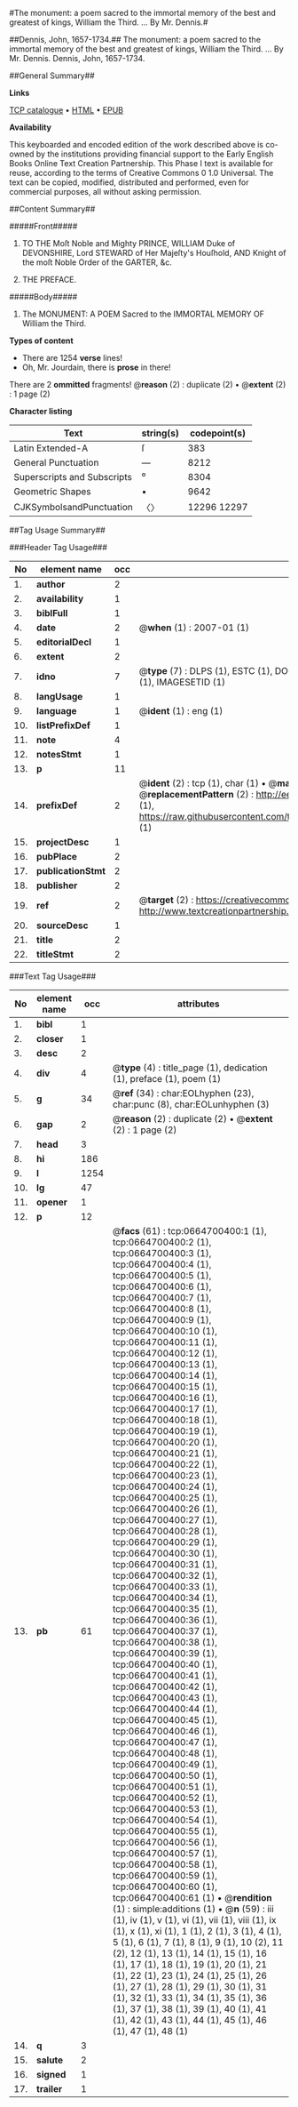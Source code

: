 #The monument: a poem sacred to the immortal memory of the best and greatest of kings, William the Third. ... By Mr. Dennis.#

##Dennis, John, 1657-1734.##
The monument: a poem sacred to the immortal memory of the best and greatest of kings, William the Third. ... By Mr. Dennis.
Dennis, John, 1657-1734.

##General Summary##

**Links**

[TCP catalogue](http://www.ota.ox.ac.uk/tcp/)  • 
[HTML](http://tei.it.ox.ac.uk/tcp/Texts-HTML/free/004/004891054.html)  • 
[EPUB](http://tei.it.ox.ac.uk/tcp/Texts-EPUB/free/004/004891054.epub)

**Availability**

This keyboarded and encoded edition of the
	       work described above is co-owned by the institutions
	       providing financial support to the Early English Books
	       Online Text Creation Partnership. This Phase I text is
	       available for reuse, according to the terms of Creative
	       Commons 0 1.0 Universal. The text can be copied,
	       modified, distributed and performed, even for
	       commercial purposes, all without asking permission.


##Content Summary##

#####Front#####

1. TO THE
Moſt Noble and Mighty PRINCE,
WILLIAM
Duke of DEVONSHIRE,
Lord STEWARD of Her Majeſty's Houſhold,
AND
Knight of the moſt Noble Order of the
GARTER, &c.

1. THE
PREFACE.

#####Body#####

1. The MONUMENT:
A
POEM
Sacred to the IMMORTAL MEMORY
OF
William the Third.

**Types of content**

  * There are 1254 **verse** lines!
  * Oh, Mr. Jourdain, there is **prose** in there!

There are 2 **ommitted** fragments! 
 @__reason__ (2) : duplicate (2)  •  @__extent__ (2) : 1 page (2)

**Character listing**


|Text|string(s)|codepoint(s)|
|---|---|---|
|Latin Extended-A|ſ|383|
|General Punctuation|—|8212|
|Superscripts             and Subscripts|⁰|8304|
|Geometric Shapes|▪|9642|
|CJKSymbolsandPunctuation|〈〉|12296 12297|

##Tag Usage Summary##

###Header Tag Usage###

|No|element name|occ|attributes|
|---|---|---|---|
|1.|__author__|2||
|2.|__availability__|1||
|3.|__biblFull__|1||
|4.|__date__|2| @__when__ (1) : 2007-01 (1)|
|5.|__editorialDecl__|1||
|6.|__extent__|2||
|7.|__idno__|7| @__type__ (7) : DLPS (1), ESTC (1), DOCNO (1), TCP (1), GALEDOCNO (1), CONTENTSET (1), IMAGESETID (1)|
|8.|__langUsage__|1||
|9.|__language__|1| @__ident__ (1) : eng (1)|
|10.|__listPrefixDef__|1||
|11.|__note__|4||
|12.|__notesStmt__|1||
|13.|__p__|11||
|14.|__prefixDef__|2| @__ident__ (2) : tcp (1), char (1)  •  @__matchPattern__ (2) : ([0-9\-]+):([0-9IVX]+) (1), (.+) (1)  •  @__replacementPattern__ (2) : http://eebo.chadwyck.com/downloadtiff?vid=$1&page=$2 (1), https://raw.githubusercontent.com/textcreationpartnership/Texts/master/tcpchars.xml#$1 (1)|
|15.|__projectDesc__|1||
|16.|__pubPlace__|2||
|17.|__publicationStmt__|2||
|18.|__publisher__|2||
|19.|__ref__|2| @__target__ (2) : https://creativecommons.org/publicdomain/zero/1.0/ (1), http://www.textcreationpartnership.org/docs/. (1)|
|20.|__sourceDesc__|1||
|21.|__title__|2||
|22.|__titleStmt__|2||


###Text Tag Usage###

|No|element name|occ|attributes|
|---|---|---|---|
|1.|__bibl__|1||
|2.|__closer__|1||
|3.|__desc__|2||
|4.|__div__|4| @__type__ (4) : title_page (1), dedication (1), preface (1), poem (1)|
|5.|__g__|34| @__ref__ (34) : char:EOLhyphen (23), char:punc (8), char:EOLunhyphen (3)|
|6.|__gap__|2| @__reason__ (2) : duplicate (2)  •  @__extent__ (2) : 1 page (2)|
|7.|__head__|3||
|8.|__hi__|186||
|9.|__l__|1254||
|10.|__lg__|47||
|11.|__opener__|1||
|12.|__p__|12||
|13.|__pb__|61| @__facs__ (61) : tcp:0664700400:1 (1), tcp:0664700400:2 (1), tcp:0664700400:3 (1), tcp:0664700400:4 (1), tcp:0664700400:5 (1), tcp:0664700400:6 (1), tcp:0664700400:7 (1), tcp:0664700400:8 (1), tcp:0664700400:9 (1), tcp:0664700400:10 (1), tcp:0664700400:11 (1), tcp:0664700400:12 (1), tcp:0664700400:13 (1), tcp:0664700400:14 (1), tcp:0664700400:15 (1), tcp:0664700400:16 (1), tcp:0664700400:17 (1), tcp:0664700400:18 (1), tcp:0664700400:19 (1), tcp:0664700400:20 (1), tcp:0664700400:21 (1), tcp:0664700400:22 (1), tcp:0664700400:23 (1), tcp:0664700400:24 (1), tcp:0664700400:25 (1), tcp:0664700400:26 (1), tcp:0664700400:27 (1), tcp:0664700400:28 (1), tcp:0664700400:29 (1), tcp:0664700400:30 (1), tcp:0664700400:31 (1), tcp:0664700400:32 (1), tcp:0664700400:33 (1), tcp:0664700400:34 (1), tcp:0664700400:35 (1), tcp:0664700400:36 (1), tcp:0664700400:37 (1), tcp:0664700400:38 (1), tcp:0664700400:39 (1), tcp:0664700400:40 (1), tcp:0664700400:41 (1), tcp:0664700400:42 (1), tcp:0664700400:43 (1), tcp:0664700400:44 (1), tcp:0664700400:45 (1), tcp:0664700400:46 (1), tcp:0664700400:47 (1), tcp:0664700400:48 (1), tcp:0664700400:49 (1), tcp:0664700400:50 (1), tcp:0664700400:51 (1), tcp:0664700400:52 (1), tcp:0664700400:53 (1), tcp:0664700400:54 (1), tcp:0664700400:55 (1), tcp:0664700400:56 (1), tcp:0664700400:57 (1), tcp:0664700400:58 (1), tcp:0664700400:59 (1), tcp:0664700400:60 (1), tcp:0664700400:61 (1)  •  @__rendition__ (1) : simple:additions (1)  •  @__n__ (59) : iii (1), iv (1), v (1), vi (1), vii (1), viii (1), ix (1), x (1), xi (1), 1 (1), 2 (1), 3 (1), 4 (1), 5 (1), 6 (1), 7 (1), 8 (1), 9 (1), 10 (2), 11 (2), 12 (1), 13 (1), 14 (1), 15 (1), 16 (1), 17 (1), 18 (1), 19 (1), 20 (1), 21 (1), 22 (1), 23 (1), 24 (1), 25 (1), 26 (1), 27 (1), 28 (1), 29 (1), 30 (1), 31 (1), 32 (1), 33 (1), 34 (1), 35 (1), 36 (1), 37 (1), 38 (1), 39 (1), 40 (1), 41 (1), 42 (1), 43 (1), 44 (1), 45 (1), 46 (1), 47 (1), 48 (1)|
|14.|__q__|3||
|15.|__salute__|2||
|16.|__signed__|1||
|17.|__trailer__|1||
